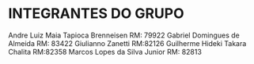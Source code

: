 # INTEGRANTES DO GRUPO
 Andre Luiz Maia Tapioca Brenneisen RM: 79922 
Gabriel Domingues de Almeida RM: 83422
Giulianno Zanetti RM:82126
Guilherme Hideki Takara Chalita RM:82358
Marcos Lopes da Silva Junior RM: 82813

